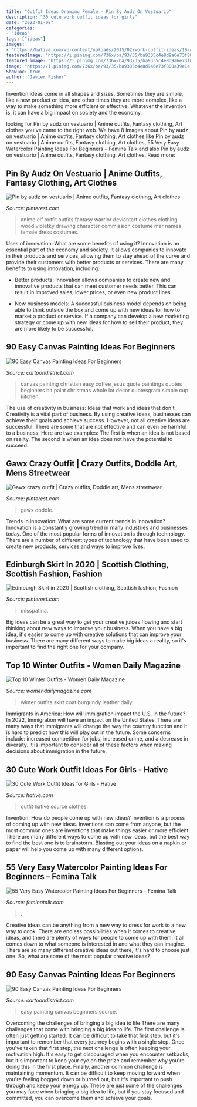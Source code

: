```yaml
---
title: "Outfit Ideas Drawing Female - Pin By Audz On Vestuario"
description: "30 cute work outfit ideas for girls"
date: "2023-01-08"
categories:
- "ideas"
tags: ["ideas"]
images:
- "https://hative.com/wp-content/uploads/2015/02/work-outfit-ideas/10-cute-work-outfit-ideas-for-girls.jpg"
featuredImage: "https://i.pinimg.com/736x/ba/93/35/ba9335c4e8d9a6e73f800a39e1e1ec3e.jpg"
featured_image: "https://i.pinimg.com/736x/ba/93/35/ba9335c4e8d9a6e73f800a39e1e1ec3e.jpg"
image: "https://i.pinimg.com/736x/ba/93/35/ba9335c4e8d9a6e73f800a39e1e1ec3e.jpg"
ShowToc: true
author: "Javier Fisher"
---
```



Invention ideas come in all shapes and sizes. Sometimes they are simple, like a new product or idea, and other times they are more complex, like a way to make something more efficient or effective. Whatever the invention is, it can have a big impact on society and the economy.

	

		
looking for Pin by audz on vestuario | Anime outfits, Fantasy clothing, Art clothes you've came to the right web. We have 8 Images about Pin by audz on vestuario | Anime outfits, Fantasy clothing, Art clothes like Pin by audz on vestuario | Anime outfits, Fantasy clothing, Art clothes, 55 Very Easy Watercolor Painting Ideas For Beginners – Femina Talk and also Pin by audz on vestuario | Anime outfits, Fantasy clothing, Art clothes. Read more:
		
    
## Pin By Audz On Vestuario | Anime Outfits, Fantasy Clothing, Art Clothes

<img loading=lazy src="https://i.pinimg.com/736x/28/b1/7d/28b17dcf1b549d6c2d564ff257bc1f00--anime-outfits-fantasy-clothes.jpg" onerror="this.onerror=null;this.src='https://tse4.mm.bing.net/th?id=OIP.d85xhd96c4TsRuc8VWwiRQHaKe&amp;pid=15.1';" alt="Pin by audz on vestuario | Anime outfits, Fantasy clothing, Art clothes">

_Source: pinterest.com_

>anime elf outfit outfits fantasy warrior deviantart clothes clothing wood violetky drawing character commission costume mar names female dress costumes. 

	

Uses of innovation: What are some benefits of using it?
Innovation is an essential part of the economy and society. It allows companies to innovate in their products and services, allowing them to stay ahead of the curve and provide their customers with better products or services. There are many benefits to using innovation, including: 
- Better products: Innovation allows companies to create new and innovative products that can meet customer needs better. This can result in improved sales, lower prices, or even new product lines.

- New business models: A successful business model depends on being able to think outside the box and come up with new ideas for how to market a product or service. If a company can develop a new marketing strategy or come up with new ideas for how to sell their product, they are more likely to be successful.

    
## 90 Easy Canvas Painting Ideas For Beginners

<img loading=lazy src="http://www.cartoondistrict.com/wp-content/uploads/2017/06/Easy-Canvas-Painting-Ideas-For-Beginners18-1.jpg" onerror="this.onerror=null;this.src='https://tse3.mm.bing.net/th?id=OIP.Yiii7_mrYuz84EwP6aw7jwHaJ4&amp;pid=15.1';" alt="90 Easy Canvas Painting Ideas For Beginners">

_Source: cartoondistrict.com_

>canvas painting christian easy coffee jesus quote paintings quotes beginners bit paint christmas whole lot decor quotesgram simple cup kitchen. 

	

The use of creativity in business: Ideas that work and ideas that don't
Creativity is a vital part of business. By using creative ideas, businesses can achieve their goals and achieve success. However, not all creative ideas are successful. There are some that are not effective and can even be harmful to a business. Here are two examples: The first is when an idea is not based on reality. The second is when an idea does not have the potential to succeed.

    
## Gawx Crazy Outfit | Crazy Outfits, Doddle Art, Mens Streetwear

<img loading=lazy src="https://i.pinimg.com/736x/cd/a1/70/cda170041b3d713238d49f51771761d7.jpg" onerror="this.onerror=null;this.src='https://tse3.mm.bing.net/th?id=OIP.CgDu0iUbR_oPioZo4xOFIgHaNK&amp;pid=15.1';" alt="Gawx crazy outfit | Crazy outfits, Doddle art, Mens streetwear">

_Source: pinterest.com_

>gawx doddle. 

	

Trends in innovation: What are some current trends in innovation?
Innovation is a constantly growing trend in many industries and businesses today. One of the most popular forms of innovation is through technology. There are a number of different types of technology that have been used to create new products, services and ways to improve lives.

    
## Edinburgh Skirt In 2020 | Scottish Clothing, Scottish Fashion, Fashion

<img loading=lazy src="https://i.pinimg.com/736x/ba/93/35/ba9335c4e8d9a6e73f800a39e1e1ec3e.jpg" onerror="this.onerror=null;this.src='https://tse4.mm.bing.net/th?id=OIP.0w1J67HTqXmMRoyJkTtgYQHaLH&amp;pid=15.1';" alt="Edinburgh Skirt in 2020 | Scottish clothing, Scottish fashion, Fashion">

_Source: pinterest.com_

>misspatina. 

	

Big ideas can be a great way to get your creative juices flowing and start thinking about new ways to improve your business. When you have a big idea, it's easier to come up with creative solutions that can improve your business. There are many different ways to make big ideas a reality, so it's important to find the right one for your company.

    
## Top 10 Winter Outfits - Women Daily Magazine

<img loading=lazy src="https://www.womendailymagazine.com/wp-content/uploads/2014/12/Top-10-Winter-Outfits-9.jpg" onerror="this.onerror=null;this.src='https://tse2.mm.bing.net/th?id=OIP.Y4jG-JOF1KvuZXOX1OMqYQHaLH&amp;pid=15.1';" alt="Top 10 Winter Outfits - Women Daily Magazine">

_Source: womendailymagazine.com_

>winter outfits skirt coat burgundy leather daily. 

	

Immigrants in America: How will immigration impact the U.S. in the future?
In 2022, Immigration will have an impact on the United States. There are many ways that immigrants will change the way the country function and it is hard to predict how this will play out in the future. Some concerns include: increased competition for jobs, increased crime, and a decrease in diversity. It is important to consider all of these factors when making decisions about immigration in the future.

    
## 30 Cute Work Outfit Ideas For Girls - Hative

<img loading=lazy src="https://hative.com/wp-content/uploads/2015/02/work-outfit-ideas/10-cute-work-outfit-ideas-for-girls.jpg" onerror="this.onerror=null;this.src='https://tse4.mm.bing.net/th?id=OIP.oByHD5ynFzXqeQZh9kw8LQHaQX&amp;pid=15.1';" alt="30 Cute Work Outfit Ideas for Girls - Hative">

_Source: hative.com_

>outfit hative source clothes. 

	

Invention: How do people come up with new ideas?
Invention is a process of coming up with new ideas. Inventions can come from anyone, but the most common ones are inventions that make things easier or more efficient. There are many different ways to come up with new ideas, but the best way to find the best one is to brainstorm. Blasting out your ideas on a napkin or paper will help you come up with many different options.

    
## 55 Very Easy Watercolor Painting Ideas For Beginners – Femina Talk

<img loading=lazy src="https://www.feminatalk.com/wp-content/uploads/2018/08/Very-Easy-Watercolor-Painting-Ideas-for-beginners00012.jpg" onerror="this.onerror=null;this.src='https://tse3.mm.bing.net/th?id=OIP.xVZTKcQQwhbMDw9A0d1K6gHaKe&amp;pid=15.1';" alt="55 Very Easy Watercolor Painting Ideas For Beginners – Femina Talk">

_Source: feminatalk.com_

>. 

	

Creative ideas can be anything from a new way to dress for work to a new way to cook. There are endless possibilities when it comes to creative ideas, and there are plenty of ways for people to come up with them. It all comes down to what someone is interested in and what they can imagine. There are so many different creative ideas out there, it's hard to choose just one. So, what are some of the most popular creative ideas?

    
## 90 Easy Canvas Painting Ideas For Beginners

<img loading=lazy src="http://www.cartoondistrict.com/wp-content/uploads/2017/06/Easy-Canvas-Painting-Ideas-For-Beginners12-1.jpg" onerror="this.onerror=null;this.src='https://tse3.mm.bing.net/th?id=OIP.75JHrMYTB54gmcl77lgG1AHaJ4&amp;pid=15.1';" alt="90 Easy Canvas Painting Ideas For Beginners">

_Source: cartoondistrict.com_

>easy painting canvas beginners source. 

	

Overcoming the challenges of bringing a big idea to life
There are many challenges that come with bringing a big idea to life. The first challenge is often just getting started. It can be difficult to take that first step, but it's important to remember that every journey begins with a single step. Once you've taken that first step, the next challenge is often keeping your motivation high. It's easy to get discouraged when you encounter setbacks, but it's important to keep your eye on the prize and remember why you're doing this in the first place. Finally, another common challenge is maintaining momentum. It can be difficult to keep moving forward when you're feeling bogged down or burned out, but it's important to push through and keep your energy up. These are just some of the challenges you may face when bringing a big idea to life, but if you stay focused and committed, you can overcome them and achieve your goals.

